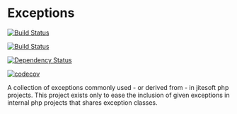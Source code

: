 # Exceptions

[![Build Status](https://img.shields.io/travis/jitesoft/php-exceptions/master.svg?label=master)](https://travis-ci.org/jitesoft/php-exceptions)  

[![Build Status](https://img.shields.io/travis/jitesoft/php-exceptions/develop.svg?label=develop)](https://travis-ci.org/jitesoft/php-exceptions)

[![Dependency Status](https://gemnasium.com/badges/github.com/jitesoft/php-exceptions.svg)](https://gemnasium.com/github.com/jitesoft/php-exceptions)

[![codecov](https://codecov.io/gh/jitesoft/php-exceptions/branch/master/graph/badge.svg)](https://codecov.io/gh/jitesoft/php-exceptions)


A collection of exceptions commonly used - or derived from - in jitesoft php projects.
This project exists only to ease the inclusion of given exceptions in internal php projects that shares exception classes. 
